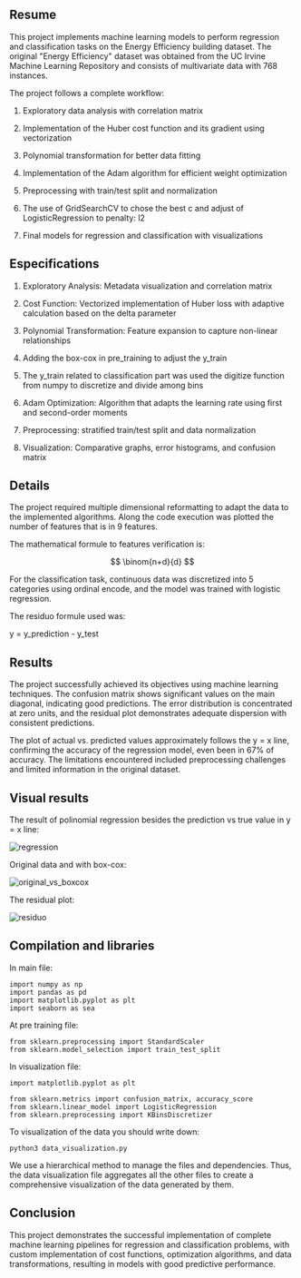 ## Resume

This project implements machine learning models to perform regression and classification tasks on the Energy Efficiency building dataset. The original "Energy Efficiency" dataset was obtained from the UC Irvine Machine Learning Repository and consists of multivariate data with 768 instances.

The project follows a complete workflow:

1. Exploratory data analysis with correlation matrix

2. Implementation of the Huber cost function and its gradient using vectorization

3. Polynomial transformation for better data fitting

5. Implementation of the Adam algorithm for efficient weight optimization

6. Preprocessing with train/test split and normalization

7. The use of GridSearchCV to chose the best c and adjust of LogisticRegression to penalty: l2

9. Final models for regression and classification with visualizations

## Especifications

1. Exploratory Analysis: Metadata visualization and correlation matrix

2. Cost Function: Vectorized implementation of Huber loss with adaptive calculation based on the delta parameter

3. Polynomial Transformation: Feature expansion to capture non-linear relationships

4. Adding the box-cox in pre_training to adjust the y_train

5. The y_train related to classification part was used the digitize function from numpy to discretize and divide among bins

7. Adam Optimization: Algorithm that adapts the learning rate using first and second-order moments

8. Preprocessing: stratified train/test split and data normalization

9. Visualization: Comparative graphs, error histograms, and confusion matrix
    
## Details

The project required multiple dimensional reformatting to adapt the data to the implemented algorithms. Along the code execution was plotted the number of features that is in 9 features.

The mathematical formule to features verification is:

$$
\binom{n+d}{d}
$$

For the classification task, continuous data was discretized into 5 categories using ordinal encode, and the model was trained with logistic regression.

The residuo formule used was: 

y = y_prediction - y_test


## Results

The project successfully achieved its objectives using machine learning techniques. The confusion matrix shows significant values on the main diagonal, indicating good predictions. The error distribution is concentrated at zero units, and the residual plot demonstrates adequate dispersion with consistent predictions.

The plot of actual vs. predicted values approximately follows the y = x line, confirming the accuracy of the regression model, even been in 67% of accuracy. The limitations encountered included preprocessing challenges and limited information in the original dataset.

## Visual results

The result of polinomial regression besides the prediction vs true value in y = x line:

![regression](https://github.com/user-attachments/assets/7edbee15-ca72-4d4c-b5a2-4b698c82c7c0)

Original data and with box-cox:

![original_vs_boxcox](https://github.com/user-attachments/assets/12864af2-e416-4d5d-b4eb-693d89b5f2dc)

The residual plot:

![residuo](https://github.com/user-attachments/assets/b0db6c82-8392-4326-8268-b02876be2b49)


## Compilation and libraries

In main file:

```
import numpy as np
import pandas as pd
import matplotlib.pyplot as plt
import seaborn as sea

```

At pre training file:

```
from sklearn.preprocessing import StandardScaler
from sklearn.model_selection import train_test_split

```

In visualization file:

```
import matplotlib.pyplot as plt

from sklearn.metrics import confusion_matrix, accuracy_score
from sklearn.linear_model import LogisticRegression
from sklearn.preprocessing import KBinsDiscretizer

```

To visualization of the data you should write down:
```
python3 data_visualization.py

```
We use a hierarchical method to manage the files and dependencies. Thus, the data visualization file aggregates all the other files to create a comprehensive visualization of the data generated by them.

## Conclusion

This project demonstrates the successful implementation of complete machine learning pipelines for regression and classification problems, with custom implementation of cost functions, optimization algorithms, and data transformations, resulting in models with good predictive performance.
